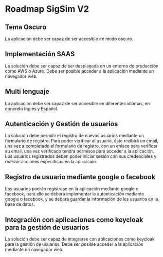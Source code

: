 # Roadmap SigSim V2

## Tema Oscuro
La aplicación debe ser capaz de ser accesible en modo oscuro.


## Implementación SAAS
La solución debe ser capaz de ser desplegada en un entorno de producción como AWS o Azure. Debe ser posible acceder a la aplicación mediante un navegador web.

## Multi lenguaje
La aplicación debe ser capaz de ser accesible en diferentes idiomas, en concreto Inglés y Español. 

## Autenticación y Gestión de usuarios

La solución debe permitir el registro de nuevos usuarios mediante un formulario de registro. Para poder verificar al usuario, éste recibirá un email, una vez a completado el formulario de registro, con un enlace para verificar su email, una vez verificado tendrá permisos para acceder a la aplicación. Los usuarios registrados deben poder iniciar sesión con sus credenciales y realizar acciones específicas en la aplicación.

## Registro de usuario mediante google o facebook

Los usuarios podrán registrase en la aplicación mediante google o facebook, para ello se deberá implementar la autenticación mediante google o facebook, y se deberá guardar la información de los usuarios en la base de datos.

## Integración con aplicaciones como keycloak para la gestión de usuarios

La solución debe ser capaz de integrarse con aplicaciones como keycloak para la gestión de usuarios. Debe ser posible acceder a la aplicación mediante un navegador web.

